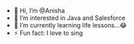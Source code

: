 - 👋 Hi, I’m @Anisha
- 👀 I’m interested in Java and Salesforce
- 🌱 I’m currently learning life lessons...😂
- ⚡ Fun fact: I love to sing 

<!---
ImAnisha1/ImAnisha1 is a ✨ special ✨ repository because its `README.md` (this file) appears on your GitHub profile.
You can click the Preview link to take a look at your changes.
--->
